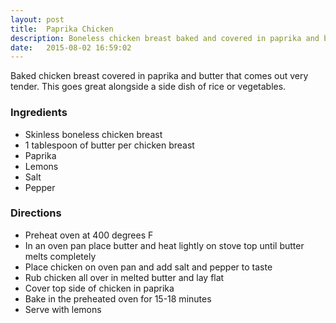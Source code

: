 ```yaml
---
layout: post
title:  Paprika Chicken
description: Boneless chicken breast baked and covered in paprika and butter.
date:   2015-08-02 16:59:02
---
```


Baked chicken breast covered in paprika and butter that comes out very tender. This goes great alongside a side dish of rice or vegetables.

### Ingredients

- Skinless boneless chicken breast
- 1 tablespoon of butter per chicken breast
- Paprika
- Lemons
- Salt
- Pepper

### Directions

- Preheat oven at 400 degrees F
- In an oven pan place butter and heat lightly on stove top until butter melts completely
- Place chicken on oven pan and add salt and pepper to taste
- Rub chicken all over in melted butter and lay flat
- Cover top side of chicken in paprika
- Bake in the preheated oven for 15-18 minutes
- Serve with lemons

